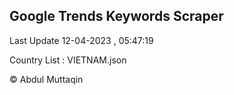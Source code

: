 

## Google Trends Keywords Scraper 
 
Last Update 12-04-2023 , 05:47:19

Country List :
VIETNAM.json



© Abdul Muttaqin 
